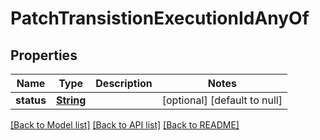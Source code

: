 # PatchTransistionExecutionIdAnyOf
## Properties

Name | Type | Description | Notes
------------ | ------------- | ------------- | -------------
**status** | [**String**](string.md) |  | [optional] [default to null]

[[Back to Model list]](../README.md#documentation-for-models) [[Back to API list]](../README.md#documentation-for-api-endpoints) [[Back to README]](../README.md)

